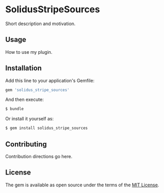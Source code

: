# SolidusStripeSources
Short description and motivation.

## Usage
How to use my plugin.

## Installation
Add this line to your application's Gemfile:

```ruby
gem 'solidus_stripe_sources'
```

And then execute:
```bash
$ bundle
```

Or install it yourself as:
```bash
$ gem install solidus_stripe_sources
```

## Contributing
Contribution directions go here.

## License
The gem is available as open source under the terms of the [MIT License](http://opensource.org/licenses/MIT).
